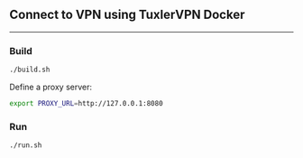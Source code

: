 ## Connect to VPN using TuxlerVPN Docker

---

### Build

```sh
./build.sh
```

Define a proxy server:

```sh
export PROXY_URL=http://127.0.0.1:8080
```

### Run

```sh
./run.sh
```

